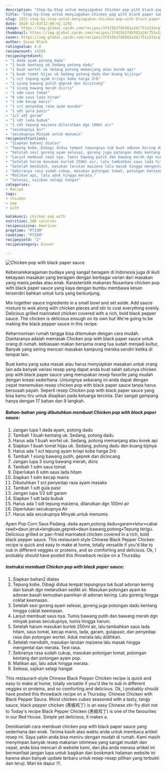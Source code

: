 ```yaml
---
description: "Step-by-Step untuk menyiapakan Chicken pop with black paper sauce terupdate"
title: "Step-by-Step untuk menyiapakan Chicken pop with black paper sauce terupdate"
slug: 2931-step-by-step-untuk-menyiapakan-chicken-pop-with-black-paper-sauce-terupdate
date: 2020-12-03T12:00:41.129Z
image: https://img-global.cpcdn.com/recipes/3f415b37db581a2d/751x532cq70/chicken-pop-with-black-paper-sauce-foto-resep-utama.jpg
thumbnail: https://img-global.cpcdn.com/recipes/3f415b37db581a2d/751x532cq70/chicken-pop-with-black-paper-sauce-foto-resep-utama.jpg
cover: https://img-global.cpcdn.com/recipes/3f415b37db581a2d/751x532cq70/chicken-pop-with-black-paper-sauce-foto-resep-utama.jpg
author: Susan Black
ratingvalue: 4.8
reviewcount: 14294
recipeingredient:
- "1 dada ayam potong dadu"
- "1 buah kentang uk Sedang potong dadu"
- "1 buah wortel uk Sedang potong memanjang atau korek api"
- "1 buah tomat hijau uk Sedang potong dadu dan buang bijinya"
- "1 sct tepung ayam krispi kobe harga 2rb"
- "1 siung bawang putih geprek dan dicincang"
- "3 siung bawang merah diiris"
- "1 sdm saus tomat"
- "6 sdm saus lada hitam"
- "1 sdm kecap manis"
- "1 sct penyedap rasa ayam masako"
- "1 sdt gula pasir"
- "1/2 sdt garam"
- "1 sdt lada bubuk"
- "1 sdt tepung maizena dilarutkan dgn 100ml air"
- "secukupnya Air"
- "secukupnya Minyak untuk menumis"
recipeinstructions:
- "Siapkan bahan2 diatas"
- "Tepung kobe, Dibagi didua tempat tepungnya tuk buat adonan kering dan basah dgn melarutkan sedikt air. Masukan potongan ayam ke adonan basah kemudian panirkan di adonan kering. Lalu goreng hingga coklat keemasan."
- "Setelah sesi goreng ayam selesai, goreng juga potongan dadu kentang hingga coklat keemasan."
- "Lanjut membuat saus nya. Tumis bawang putih dan bawang merah dgn minyak panas secukupnya, tumis hingga harum."
- "Setelah harum masukan kurleb 250ml air, lalu tambahkan saus lada hitam, saus tomat, kecap manis, lada, garam, gulapasir, dan penyedap rasa dan potongan wortel. Aduk merata lalu didihkan."
- "Setelah mendidih, masukan larutan maizena lalu masak hingga mengental dan merata. Test rasa."
- "Sekiranya rasa sudah cukup, masukan potongan tomat, potongan kentang dan potongan ayam pop."
- "Matikan api, lalu aduk hingga merata."
- "Selesai, sajikan selagi hangat"
categories:
- Recipe
tags:
- chicken
- pop
- with

katakunci: chicken pop with 
nutrition: 288 calories
recipecuisine: American
preptime: "PT15M"
cooktime: "PT35M"
recipeyield: "2"
recipecategory: Dinner

---
```



![Chicken pop with black paper sauce](https://img-global.cpcdn.com/recipes/3f415b37db581a2d/751x532cq70/chicken-pop-with-black-paper-sauce-foto-resep-utama.jpg)

Kebenarekaragaman budaya yang sangat beragam di Indonesia juga di ikuti kekayaan masakan yang beragam dengan berbagai varian dari masakan yang manis,pedas atau enak. Karasteristik makanan Nusantara chicken pop with black paper sauce yang kaya dengan bumbu membawa kesan tersendiri bahkan untuk turis yang berkunjung.


Mix together sauce ingredients in a small bowl and set aside. Add sauce mixture to wok along with chicken pieces and stir to coat everything evenly. Delicious grilled marinated chicken covered with a rich, bold black pepper sauce. The chicken is delicious enough on its own but We&#39;re going to be making the black pepper sauce in this recipe.

Keharmonisan rumah tangga bisa ditemukan dengan cara mudah. Diantaranya adalah memasak Chicken pop with black paper sauce untuk orang di rumah. kebiasaan makan bersama orang tua sudah menjadi kultur, Banyak yang sering mencari masakan kampung mereka sendiri ketika di tempat lain.

Buat kamu yang suka masak atau harus menyiapkan masakan untuk orang lain ada banyak variasi resep yang dapat anda buat salah satunya chicken pop with black paper sauce yang merupakan resep favorite yang mudah dengan kreasi sederhana. Untungnya sekarang ini anda dapat dengan cepat menemukan resep chicken pop with black paper sauce tanpa harus bersusah payah.
Seperti resep Chicken pop with black paper sauce yang bisa kamu tiru untuk disajikan pada keluarga tercinta. Dan sangat gampang hanya dengan 17 bahan dan 9 langkah.


<!--inarticleads1-->

##### Bahan-bahan yang dibutuhkan membuat Chicken pop with black paper sauce:

1. Jangan lupa 1 dada ayam, potong dadu
1. Tambah 1 buah kentang uk. Sedang, potong dadu
1. Harus ada 1 buah wortel uk. Sedang, potong memanjang atau korek api
1. Siapkan 1 buah tomat hijau uk. Sedang, potong dadu dan buang bijinya
1. Harus ada 1 sct tepung ayam krispi kobe harga 2rb
1. Tambah 1 siung bawang putih, geprek dan dicincang
1. Jangan lupa 3 siung bawang merah, diiris
1. Tambah 1 sdm saus tomat
1. Diperlukan 6 sdm saus lada hitam
1. Siapkan 1 sdm kecap manis
1. Dibutuhkan 1 sct penyedap rasa ayam masako
1. Tambah 1 sdt gula pasir
1. Jangan lupa 1/2 sdt garam
1. Siapkan 1 sdt lada bubuk
1. Harus ada 1 sdt tepung maizena, dilarutkan dgn 100ml air
1. Diperlukan secukupnya Air
1. Harus ada secukupnya Minyak untuk menumis


Ayam Pop Corn Saus Padang. dada ayam,potong dadu•garam•telur•cabai rawit•daun jeruk•lengkuas,geprek•daun bawang,potong•Tepung terigu. Delicious grilled or pan-fried marinated chicken covered in a rich, bold black pepper sauce. This restaurant-style Chinese Black Pepper Chicken recipe is quick and easy to make at home, totally versatile if you&#39;d like to sub in different veggies or proteins, and so comforting and delicious. Ok, I probably should have posted this throwback recipe on a Thursday. 

<!--inarticleads2-->

##### Instruksi membuat  Chicken pop with black paper sauce:

1. Siapkan bahan2 diatas
1. Tepung kobe, Dibagi didua tempat tepungnya tuk buat adonan kering dan basah dgn melarutkan sedikt air. Masukan potongan ayam ke adonan basah kemudian panirkan di adonan kering. Lalu goreng hingga coklat keemasan.
1. Setelah sesi goreng ayam selesai, goreng juga potongan dadu kentang hingga coklat keemasan.
1. Lanjut membuat saus nya. Tumis bawang putih dan bawang merah dgn minyak panas secukupnya, tumis hingga harum.
1. Setelah harum masukan kurleb 250ml air, lalu tambahkan saus lada hitam, saus tomat, kecap manis, lada, garam, gulapasir, dan penyedap rasa dan potongan wortel. Aduk merata lalu didihkan.
1. Setelah mendidih, masukan larutan maizena lalu masak hingga mengental dan merata. Test rasa.
1. Sekiranya rasa sudah cukup, masukan potongan tomat, potongan kentang dan potongan ayam pop.
1. Matikan api, lalu aduk hingga merata.
1. Selesai, sajikan selagi hangat


This restaurant-style Chinese Black Pepper Chicken recipe is quick and easy to make at home, totally versatile if you&#39;d like to sub in different veggies or proteins, and so comforting and delicious. Ok, I probably should have posted this throwback recipe on a Thursday. Chinese Chicken with Black Pepper Sauce. Moist chicken cubes seasoned with a tasty, tangy sauce, black pepper chicken (黑椒鸡丁) is an easy Chinese stir-fry dish not to Today&#39;s recipe Black Pepper Chicken (黑椒鸡丁) is one of the favourites in our Red House. Simple yet delicious, it makes a. 

Demikianlah cara membuat chicken pop with black paper sauce yang sederhana dan enak. Terima kasih atas waktu anda untuk membaca artikel resep ini. Saya yakin anda bisa meniru dengan mudah di rumah. Kami masih menyimpan banyak resep makanan istimewa yang sangat mudah dan cepat, anda bisa mencari di website kami, dan jika anda merasa artikel ini bermanfaat jangan lupa untuk bagikan dan bookmark halaman website ini karena akan banyak update terbaru untuk resep-resep pilihan yang terbukti dan teruji. Mari ke dapur !!!. 
